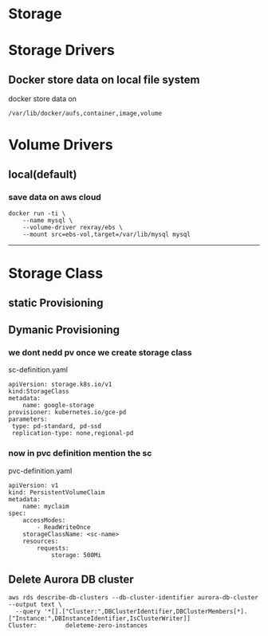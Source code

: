 # Storage
# Storage Drivers
## Docker store data on local file system
docker store data on 
```
/var/lib/docker/aufs,container,image,volume
```
# Volume Drivers
## local(default)
### save data on aws cloud
```
docker run -ti \
    --name mysql \
    --volume-driver rexray/ebs \
    --mount src=ebs-vol,target=/var/lib/mysql mysql
```
*********************
# Storage Class
## static Provisioning
## Dymanic Provisioning
### we dont nedd pv once we create storage class
sc-definition.yaml
```
apiVersion: storage.k8s.io/v1
kind:StorageClass
metadata:
    name: google-storage
provisioner: kubernetes.io/gce-pd
parameters:
 type: pd-standard, pd-ssd
 replication-type: none,regional-pd 
```
### now in pvc definition mention the sc
pvc-definition.yaml
```
apiVersion: v1
kind: PersistentVolumeClaim
metadata:
    name: myclaim
spec:
    accessModes:
        - ReadWriteOnce
    storageClassName: <sc-name>
    resources:
        requests:
            storage: 500Mi
```
## Delete Aurora DB cluster
```
aws rds describe-db-clusters --db-cluster-identifier aurora-db-cluster --output text \
  --query '*[].["Cluster:",DBClusterIdentifier,DBClusterMembers[*].["Instance:",DBInstanceIdentifier,IsClusterWriter]]
Cluster:        deleteme-zero-instances